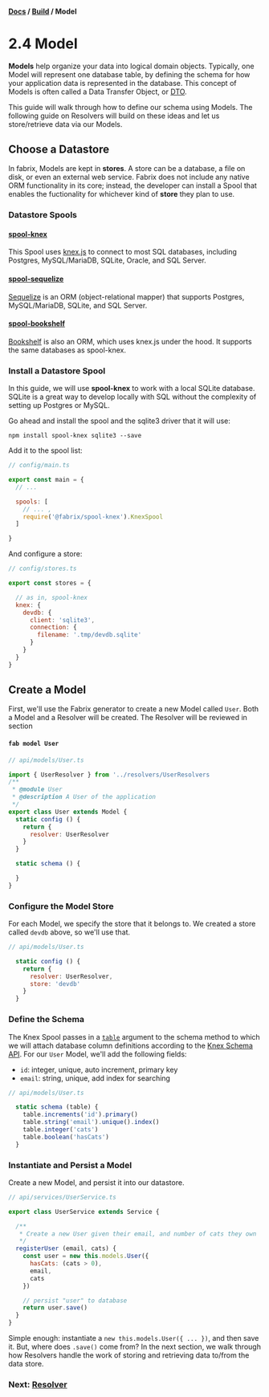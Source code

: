 #### [Docs](../) / [Build](./) / Model

# 2.4 Model

**Models** help organize your data into logical domain objects. Typically, one Model will represent one database table, by defining the schema for how your application data is represented in the database. This concept of Models is often called a Data Transfer Object, or [DTO](https://en.wikipedia.org/wiki/Data_transfer_object).

This guide will walk through how to define our schema using Models. The following guide on Resolvers will build on these ideas and let us store/retrieve data via our Models.

## Choose a Datastore

In fabrix, Models are kept in **stores**. A store can be a database, a file on disk, or even an external web service. Fabrix does not include any native ORM functionality in its core; instead, the developer can install a Spool that enables the fuctionality for whichever kind of **store** they plan to use.

### Datastore Spools

#### [spool-knex](https://github.com/fabrix-app/spool-knex)

This Spool uses [knex.js](http://knexjs.org/) to connect to most SQL databases, including Postgres, MySQL/MariaDB, SQLite, Oracle, and SQL Server. 

#### [spool-sequelize](https://github.com/fabrix-app/spool-sequelize)

[Sequelize](http://docs.sequelizejs.com/en/v3/) is an ORM (object-relational mapper) that supports Postgres, MySQL/MariaDB, SQLite, and SQL Server.

#### [spool-bookshelf](https://github.com/fabrix-app/spool-bookshelf)

[Bookshelf](http://bookshelfjs.org/) is also an ORM, which uses knex.js under the hood. It supports the same databases as spool-knex.

### Install a Datastore Spool

In this guide, we will use **spool-knex** to work with a local SQLite database. SQLite is a great way to develop locally with SQL without the complexity of setting up Postgres or MySQL.

Go ahead and install the spool and the sqlite3 driver that it will use:

```
npm install spool-knex sqlite3 --save
```

Add it to the spool list:

```js
// config/main.ts

export const main = {
  // ...

  spools: [
    // ... ,
    require('@fabrix/spool-knex').KnexSpool
  ]

}
```

And configure a store:

```js
// config/stores.ts

export const stores = {

  // as in, spool-knex
  knex: {
    devdb: {
      client: 'sqlite3',
      connection: {
        filename: '.tmp/devdb.sqlite'
      }
    }
  }
}
```

## Create a Model

First, we'll use the Fabrix generator to create a new Model called `User`. Both a Model and a Resolver will be created. The Resolver will be reviewed in section

#### `fab model User`

```js
// api/models/User.ts

import { UserResolver } from '../resolvers/UserResolvers
/**
 * @module User
 * @description A User of the application
 */
export class User extends Model {
  static config () {
    return {
      resolver: UserResolver
    }
  }

  static schema () {

  }
}
```

### Configure the Model Store

For each Model, we specify the store that it belongs to. We created a store called `devdb` above, so we'll use that.

```js
// api/models/User.ts

  static config () {
    return {
      resolver: UserResolver,
      store: 'devdb'
    }
  }
```

### Define the Schema

The Knex Spool passes in a [`table`](http://knexjs.org/#Schema-table) argument to the schema method to which we will attach database column definitions according to the [Knex Schema API](http://knexjs.org/#Schema). For our `User` Model, we'll add the following fields:

- `id`: integer, unique, auto increment, primary key
- `email`: string, unique, add index for searching

```js
// api/models/User.ts

  static schema (table) {
    table.increments('id').primary()
    table.string('email').unique().index()
    table.integer('cats')
    table.boolean('hasCats')
  }
```

### Instantiate and Persist a Model

Create a new Model, and persist it into our datastore.

```js
// api/services/UserService.ts

export class UserService extends Service {

  /**
   * Create a new User given their email, and number of cats they own
   */
  registerUser (email, cats) {
    const user = new this.models.User({
      hasCats: (cats > 0),
      email,
      cats
    })

    // persist "user" to database
    return user.save()
  }
}
```

Simple enough: instantiate a `new this.models.User({ ... })`, and then save it. But, where does `.save()` come from? In the next section, we walk through how Resolvers handle the work of storing and retrieving data to/from the data store.

### Next: [Resolver](resolver.md)
